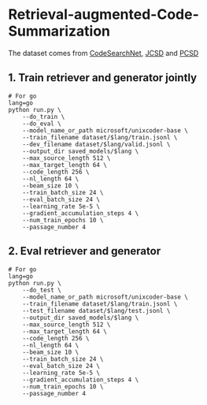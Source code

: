 # Retrieval-augmented-Code-Summarization

The dataset comes from [CodeSearchNet](#https://github.com/microsoft/CodeXGLUE/tree/main/Code-Text/code-to-text), [JCSD](#https://github.com/xing-hu/TL-CodeSum) and [PCSD](#https://github.com/EdinburghNLP/code-docstring-corpus)

## 1. Train retriever and generator jointly
```
# For go
lang=go
python run.py \
	--do_train \
	--do_eval \
	--model_name_or_path microsoft/unixcoder-base \
	--train_filename dataset/$lang/train.jsonl \
	--dev_filename dataset/$lang/valid.jsonl \
	--output_dir saved_models/$lang \
	--max_source_length 512 \
	--max_target_length 64 \
	--code_length 256 \
	--nl_length 64 \
	--beam_size 10 \
	--train_batch_size 24 \
	--eval_batch_size 24 \
	--learning_rate 5e-5 \
	--gradient_accumulation_steps 4 \
	--num_train_epochs 10 \
	--passage_number 4
```

## 2. Eval retriever and generator
```
# For go
lang=go
python run.py \
	--do_test \
	--model_name_or_path microsoft/unixcoder-base \
	--train_filename dataset/$lang/train.jsonl \
	--test_filename dataset/$lang/test.jsonl \
	--output_dir saved_models/$lang \
	--max_source_length 512 \
	--max_target_length 64 \
	--code_length 256 \
	--nl_length 64 \
	--beam_size 10 \
	--train_batch_size 24 \
	--eval_batch_size 24 \
	--learning_rate 5e-5 \
	--gradient_accumulation_steps 4 \
	--num_train_epochs 10 \
	--passage_number 4

```

